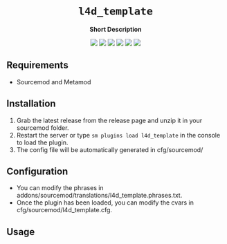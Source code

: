 <div align="center">
  <h1><code>l4d_template</code></h1>
  <p>
    <strong>Short Description</strong>
  </p>
  <p style="margin-bottom: 0.5ex;">
    <img
        src="https://img.shields.io/github/downloads/Eärendil-89/l4d_template/total"
    />
    <img
        src="https://img.shields.io/github/last-commit/Eärendil-89/l4d_template"
    />
    <img
        src="https://img.shields.io/github/issues/Eärendil-89/l4d_template"
    />
    <img
        src="https://img.shields.io/github/issues-closed/Eärendil-89/l4d_template"
    />
    <img
        src="https://img.shields.io/github/repo-size/Eärendil-89/l4d_template"
    />
    <img
        src="https://img.shields.io/github/workflow/status/Eärendil-89/l4d_template/Compile%20and%20release"
    />
  </p>
</div>


## Requirements ##
- Sourcemod and Metamod


## Installation ##
1. Grab the latest release from the release page and unzip it in your sourcemod folder.
2. Restart the server or type `sm plugins load l4d_template` in the console to load the plugin.
3. The config file will be automatically generated in cfg/sourcemod/

## Configuration ##
- You can modify the phrases in addons/sourcemod/translations/l4d_template.phrases.txt.
- Once the plugin has been loaded, you can modify the cvars in cfg/sourcemod/l4d_template.cfg.


## Usage ##
